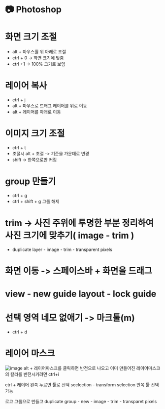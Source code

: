 # 📷 Photoshop

# 화면 크기 조절
- alt + 마우스휠 위 아래로 조절
- ctrl + 0 -> 화면 크기에 맞춤
- ctrl +1 -> 100% 크기로 보임

# 레이어 복사
- ctrl + j
- alt + 마우스로 드래그 레이어를 위로 이동
- alt + 레이어를 아래로 이동

# 이미지 크기 조절
- ctrl + t
- 조절시 alt + 조절 -> 기준을 가운데로 변경
- shift -> 한쪽으로만 커짐

# group 만들기
- ctrl + g
- ctrl + shift + g 그룹 해제

# trim -> 사진 주위에 투명한 부분 정리하여 사진 크기에 맞추기( image - trim )
- duplicate layer - image - trim - transparent pixels

# 화면 이동 -> 스페이스바 + 화면을 드래그

# view - new guide layout - lock guide

# 선택 영역 네모 없애기 -> 마크툴(m)
- ctrl + d

# 레이어 마스크
![image](https://github.com/aeiouzz/photoshop/assets/145514483/ad7c9fd0-556c-470e-a270-df030d40eafe)
alt + 레이어마스크를 클릭하면 반전으로 나오고
이미 만들어진 레이어마스크의 칼라를 반전시키려면 ctrl+i
 
ctrl + 레이어 왼쪽 누르면 툴로 선택
seclection - transform selection 안쪽 툴 선택 가능
  
로고 그룹으로 만들고 duplicate group - new - image - trim - transparet pixels
